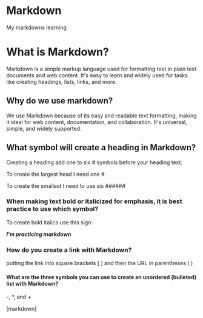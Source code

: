 # Markdown
My markdowns learning

# What is Markdown?

Markdown is a simple markup language used for formatting text in plain text documents and web content. It's easy to learn and widely used for tasks like creating headings, lists, links, and more.

## Why do we use markdown?

We use Markdown because of its easy and readable text formatting, making it ideal for web content, documentation, and collaboration. It's universal, simple, and widely supported.

## What symbol will create a heading in Markdown?

Creating a heading add one to six # symbols before your heading text.

 To create the largest head I need one #

 To create the smallest I need to use six ######

### When making text bold or italicized for emphasis, it is best practice to use which symbol?

To create bold italics use this sign:

***I'm practicing markdown***

### How do you create a link with Markdown?

putting the link into square brackets [ ] and then the URL in parentheses ( )

#### What are the three symbols you can use to create an unordered (bulleted) list with Markdown?

-, *, and +

[markdown]
